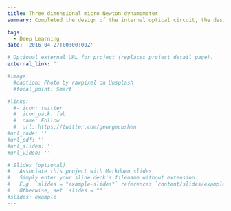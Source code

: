 ```yaml
---
title: Three dimensional micro Newton dynamometer 
summary: Completed the design of the internal optical circuit, the design of the signal amplification circuit, and the test of the dynamometer index.

tags:
  - Deep Learning
date: '2016-04-27T00:00:00Z'

# Optional external URL for project (replaces project detail page).
external_link: ''

#image:
  #caption: Photo by rawpixel on Unsplash
  #focal_point: Smart

#links:
  #- icon: twitter
  #  icon_pack: fab
  #  name: Follow
  #  url: https://twitter.com/georgecushen
#url_code: ''
#url_pdf: ''
#url_slides: ''
#url_video: ''

# Slides (optional).
#   Associate this project with Markdown slides.
#   Simply enter your slide deck's filename without extension.
#   E.g. `slides = "example-slides"` references `content/slides/example-slides.md`.
#   Otherwise, set `slides = ""`.
#slides: example
---
```

